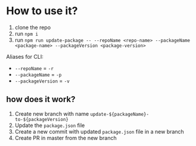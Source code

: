 # How to use it?

1. clone the repo
2. run `npm i`
3. run `npm run update-package -- --repoName <repo-name> --packageName <package-name> --packageVersion <package-version>`

Aliases for CLI:

- `--repoName` = `-r`
- `--packageName` = `-p`
- `--packageVersion` = `-v`

## how does it work?

1. Create new branch with name `update-${packageName}-to-${packageVersion}`
2. Update the `package.json` file
3. Create a new commit with updated `package.json` file in a new branch
4. Create PR in master from the new branch
